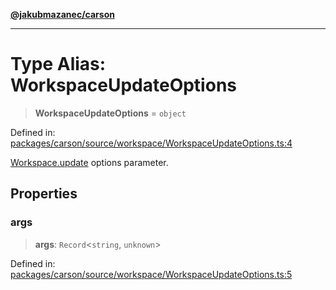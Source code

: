 [**@jakubmazanec/carson**](../README.md)

---

# Type Alias: WorkspaceUpdateOptions

> **WorkspaceUpdateOptions** = `object`

Defined in:
[packages/carson/source/workspace/WorkspaceUpdateOptions.ts:4](https://github.com/jakubmazanec/tools/blob/a9ba87d349a220bbed24d161794f90a6ba6009e5/packages/carson/source/workspace/WorkspaceUpdateOptions.ts#L4)

[Workspace.update](../classes/Workspace.md#update) options parameter.

## Properties

### args

> **args**: `Record`\<`string`, `unknown`\>

Defined in:
[packages/carson/source/workspace/WorkspaceUpdateOptions.ts:5](https://github.com/jakubmazanec/tools/blob/a9ba87d349a220bbed24d161794f90a6ba6009e5/packages/carson/source/workspace/WorkspaceUpdateOptions.ts#L5)
